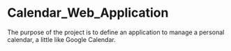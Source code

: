 # Calendar_Web_Application
The purpose of the project is to define an application to manage a personal calendar, a little like Google Calendar.

